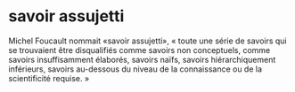 
# savoir assujetti
Michel Foucault nommait «savoir assujetti», « toute une série de savoirs qui se trouvaient être disqualifiés comme savoirs non conceptuels, comme savoirs insuffisamment élaborés, savoirs naïfs, savoirs hiérarchiquement inférieurs, savoirs au-dessous du niveau de la connaissance ou de la scientificité requise. » 
